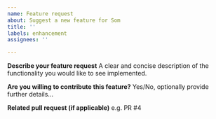 ```yaml
---
name: Feature request
about: Suggest a new feature for Som
title: ''
labels: enhancement
assignees: ''

---
```


**Describe your feature request**
A clear and concise description of the functionality you would like to see implemented.

**Are you willing to contribute this feature?**
Yes/No, optionally provide further details...

**Related pull request (if applicable)**
e.g. PR #4
